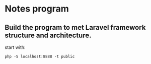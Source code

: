 # Notes program
## Build the program to met Laravel framework structure and architecture.

start with:
```
php -S localhost:8888 -t public
```
